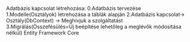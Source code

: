 Adatbázis kapcsolat létrehozása:
0.Adatbázis tervezése
1.Modelle(Osztályok) létrehozása a táblák alapján
2.Adatbázis kapcsolat-> Osztály(DbContext)
                    -> Meghívjuk a szolgáltatást
3.Migrálás(Összefésülés=Új beépítése lehetőleg a meglévők módosítása nélkül)
  Entity Framework Core
